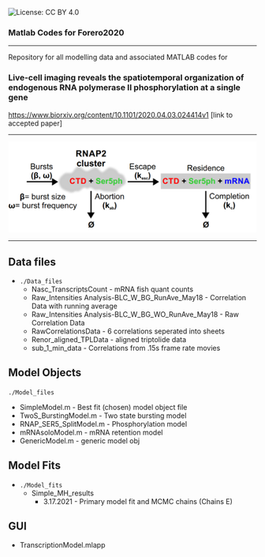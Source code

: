
![License: CC BY 4.0](https://img.shields.io/badge/License-CC%20BY%204.0-lightgrey.svg)

### Matlab Codes for Forero2020
-----
Repository for all modelling data and associated MATLAB codes for 
### Live-cell imaging reveals the spatiotemporal organization of endogenous RNA polymerase II phosphorylation at a single gene 
https://www.biorxiv.org/content/10.1101/2020.04.03.024414v1
[link to accepted paper]


--------

![model diagram](./simplemodel.png)

--------
## Data files
* ```./Data_files```
	* Nasc_TranscriptsCount - mRNA fish quant counts
	* Raw_Intensities Analysis-BLC_W_BG_RunAve_May18 - Correlation Data with running average
	* Raw_Intensities Analysis-BLC_W_BG_WO_RunAve_May18 - Raw Correlation Data
	* RawCorrelationsData - 6 correlations seperated into sheets
	* Renor_aligned_TPLData - aligned triptolide data
	* sub_1_min_data - Correlations from .15s frame rate movies
 
## Model Objects
```./Model_files```

* SimpleModel.m - Best fit (chosen) model object file
* TwoS_BurstingModel.m  - Two state bursting model
* RNAP_SER5_SplitModel.m - Phosphorylation model
* mRNAsoloModel.m - mRNA retention model
* GenericModel.m - generic model obj

## Model Fits
* ```./Model_fits```
	* Simple_MH_results
		* 3.17.2021 - Primary model fit and MCMC chains (Chains E) 

## GUI
* TranscriptionModel.mlapp

